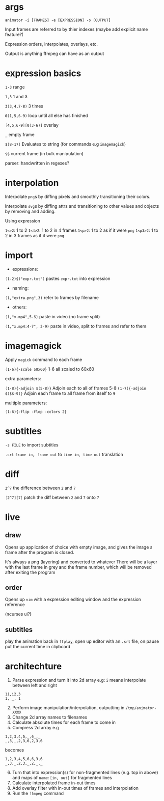 ﻿# args

`animator -i [FRAMES] -e [EXPRESSION] -o [OUTPUT]`

Input frames are referred to by thier indexes (maybe add explicit name feature?)

Expression orders, interpolates, overlays, etc.

Output is anything ffmpeg can have as an output
# expression basics

`1-3` range

`1,3` 1 and 3

`3(3,4,7-8)` 3 times 

`0(1,5,6-9)` loop until all else has finished

`[4,5,6-9][0(3-6)]` overlay

`_` empty frame

`$(8-17)` Evaluates to string (for commands e.g `imagemagick`)

`$$` current frame (in bulk manipulation)

parser: handwritten in regexes?

# interpolation
Interpolate `png`s by diffing pixels and smoothly transitioning their colors. 

Interpolate `svg`s by diffing attrs and transitioning to other values and objects by removing and adding.

Using expression 

`1<>2`: 1 to 2
`1<4>2`: 1 to 2 in 4 frames
`1<p>2`: 1 to 2 as if it were `png`
`1<p3>2`: 1 to 2 in 3 frames as if it were `png`

# import

+ expressions:

`(1-2)$("expr.txt")` pastes `expr.txt` into expression

+ naming:

`(1,"extra.png",3)` refer to frames by filename

+ others:

`(1,"x.mp4",5-6)` paste in video (no frame split)

`(1,"x.mp4:4-7", 3-9)` paste in video, split to frames and refer to them

# imagemagick

Apply `magick` command to each frame

`(1-6){-scale 60x60}` 1-6 all scaled to 60x60

extra parameters:

`(1-8){-adjoin $(5-8)}` Adjoin each to all of frames 5-8
`(1-7){-adjoin $($$-9)}` Adjoin each frame to all frame from itself to `9`

multiple parameters:

`(1-6){-flip -flop -colors 2}`

# subtitles
`-s FILE` to import subtitles

`.srt` `frame in, frame out` to `time in, time out` translation
# diff

`2^7` the difference between `2` and `7`

`[2^7][7]` patch the diff between `2` and `7` onto `7`

# live

## draw

Opens up application of choice with empty image, and gives the image a frame after the program is closed.

It's always a png (layering) and converted to whatever
There will be a layer with the last frame in grey and the frame number, which will be removed after exiting the program

## order

Opens up `vim` with a expression editing window and the expression reference

(ncurses ui?)

## subtitles

play the animation back in `ffplay`, open up editor with an `.srt` file, on pause put the current time in clipboard

# architechture
1. Parse expression and turn it into 2d array e.g:
`i` means interpolate between left and right
```
1i,i2,3
1, _, 1
```
2.  Perform image manipulation/interpolation, outputting in `/tmp/animator-XXXX`
3. Change 2d array names to filenames
4. Calculate absolute times for each frame to come in
5. Compress 2d array e.g
```
1,2,3,4,5,_,6_,_
_,3,_,2,3,6,2,3,6
```
becomes

```
1,2,3,4,5,6,6,3,6
_,3,_,2,3,_,2,_,_
```
6. Turn that into expression(s) for non-fragmented lines (e.g. top in above) and maps of `name:[in, out]` for fragmented lines
7. Calculate interpolated frame in-out times
8. Add overlay filter with in-out times of frames and interpolation
9. Run the `ffmpeg` command
